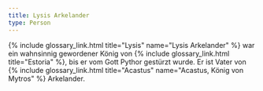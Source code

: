 ```yaml
---
title: Lysis Arkelander
type: Person
---
```


{% include glossary_link.html title="Lysis" name="Lysis Arkelander" %} war ein wahnsinnig gewordener König von {% include glossary_link.html title="Estoria" %}, bis er vom Gott Pythor gestürzt wurde. Er ist Vater von {% include glossary_link.html title="Acastus" name="Acastus, König von Mytros" %} Arkelander.
